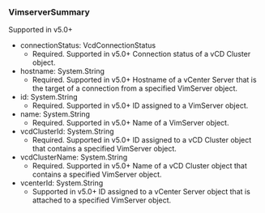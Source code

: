 ### VimserverSummary
Supported in v5.0+

- connectionStatus: VcdConnectionStatus
  - Required. Supported in v5.0+
  Connection status of a vCD Cluster object.
- hostname: System.String
  - Required. Supported in v5.0+
  Hostname of a vCenter Server that is the target of a connection from a specified VimServer object.
- id: System.String
  - Required. Supported in v5.0+
  ID assigned to a VimServer object.
- name: System.String
  - Required. Supported in v5.0+
  Name of a VimServer object.
- vcdClusterId: System.String
  - Required. Supported in v5.0+
  ID assigned to a vCD Cluster object that contains a specified VimServer object.
- vcdClusterName: System.String
  - Required. Supported in v5.0+
  Name of a vCD Cluster object that contains a specified VimServer object.
- vcenterId: System.String
  - Supported in v5.0+
  ID assigned to a vCenter Server object that is attached to a specified VimServer object.
